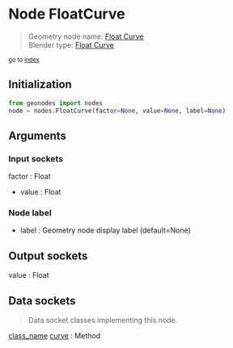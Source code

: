 
# Node FloatCurve

> Geometry node name: [Float Curve](https://docs.blender.org/manual/en/latest/modeling/geometry_nodes/material/float_curve.html)<br>
  Blender type: [Float Curve](https://docs.blender.org/api/current/bpy.types.ShaderNodeFloatCurve.html)
  
<sub>go to [index](/docs/index.md)</sub>

## Initialization

```python
from geonodes import nodes
node = nodes.FloatCurve(factor=None, value=None, label=None)
```



## Arguments


### Input sockets

factor : Float
- value : Float

### Node label

- label : Geometry node display label (default=None)

## Output sockets

value : Float

## Data sockets

> Data socket classes implementing this node.
  
[class_name](docs/sockets/Float.md) [curve](docs/sockets/Float.md#curve) : Method

